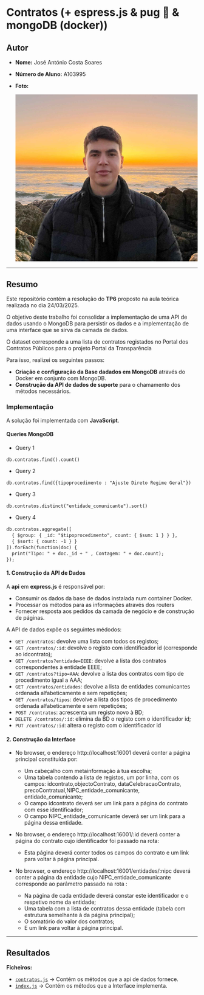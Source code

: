 # Contratos (+ espress.js & pug 🐶 & mongoDB (docker))

## Autor
- **Nome:** José António Costa Soares  
- **Número de Aluno:** A103995  
- **Foto:**  

  ![José Soares](../images/josesoares.jpg)  

---

## Resumo
Este repositório contém a resolução do **TP6** proposto na aula teórica realizada no dia 24/03/2025.  

O objetivo deste trabalho foi consolidar a implementação de uma API de dados usando o MongoDB
para persistir os dados e a implementação de uma interface que se sirva da camada de dados.

O dataset corresponde a uma lista de contratos registados no Portal dos Contratos Públicos para o projeto Portal da Transparência

Para isso, realizei os seguintes passos:
- **Criação e configuração da Base dadados em MongoDB** através do Docker em conjunto com MongoDB.
- **Construção da API de dados de suporte** para o chamamento dos métodos necessários.


### Implementação
A solução foi implementada com **JavaScript**.

#### Queries MongoDB
- Query 1
```
db.contratos.find().count()
```

- Query 2
```
db.contratos.find({tipoprocedimento : "Ajuste Direto Regime Geral"})
```

- Query 3
```
db.contratos.distinct("entidade_comunicante").sort()
```

- Query 4
```
db.contratos.aggregate([
  { $group: { _id: "$tipoprocedimento", count: { $sum: 1 } } }, 
  { $sort: { count: -1 } }
]).forEach(function(doc) { 
  print("Tipo: " + doc._id + " , Contagem: " + doc.count); 
});
```

#### 1. Construção da API de Dados
A **api** em **express.js** é responsável por:
- Consumir os dados da base de dados instalada num container Docker.
- Processar os métodos para as informações através dos routers
- Fornecer resposta aos pedidos da camada de negócio e de construção de páginas.

A API de dados expõe os seguintes médodos:
- ```GET /contratos```: devolve uma lista com todos os registos;
- ```GET /contratos/:id```: devolve o registo com identificador id (corresponde ao idcontrato);
- ```GET /contratos?entidade=EEEE```: devolve a lista dos contratos correspondentes à entidade EEEE;
- ```GET /contratos?tipo=AAA```: devolve a lista dos contratos com tipo de procedimento igual a AAA;
- ```GET /contratos/entidades```: devolve a lista de entidades comunicantes ordenada alfabeticamente e sem repetições;
- ```GET /contratos/tipos```: devolve a lista dos tipos de procedimento ordenada alfabeticamente e sem repetições;
- ```POST /contratos```: acrescenta um registo novo à BD;
- ```DELETE /contratos/:id```: elimina da BD o registo com o identificador id;
- ```PUT /contratos/:id```: altera o registo com o identificador id


#### 2. Construção da Interface

- No browser, o endereço  http://localhost:16001 deverá conter a página principal constituída por:
  - Um cabeçalho com metainformação à tua escolha;
  - Uma tabela contendo a lista de registos, um por linha, com os campos: idcontrato,objectoContrato, dataCelebracaoContrato, precoContratual,NIPC_entidade_comunicante, entidade_comunicante;
  - O campo idcontrato deverá ser um link para a página do contrato com esse identificador;
  - O campo NIPC_entidade_comunicante deverá ser um link para a página dessa entidade.

- No browser, o endereço http://localhost:16001/:id deverá conter a página do contrato cujo identificador foi passado na rota:
  - Esta página deverá conter todos os campos do contrato e um link para voltar à página principal.

- No browser, o endereço http://localhost:16001/entidades/:nipc deverá conter a página da entidade cujo NIPC_entidade_comunicante corresponde ao parâmetro passado na rota :
  - Na página de cada entidade deverá constar este identificador e o respetivo nome da entidade;
  - Uma tabela com a lista de contratos dessa entidade (tabela com estrutura semelhante à da página principal);
  - O somatório do valor dos contratos;
  - E um link para voltar à página principal.
  
---

## Resultados

**Ficheiros:**  
- [`contratos.js`](apiContratos/routes/contratos.js) → Contém os métodos que a api de dados fornece. 
- [`index.js`](interface/routes/index.js) → Contém os métodos que a Interface implementa. 
